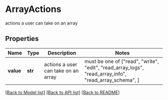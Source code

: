 # ArrayActions

actions a user can take on an array

## Properties
Name | Type | Description | Notes
------------ | ------------- | ------------- | -------------
**value** | **str** | actions a user can take on an array |  must be one of ["read", "write", "edit", "read_array_logs", "read_array_info", "read_array_schema", ]

[[Back to Model list]](../README.md#documentation-for-models) [[Back to API list]](../README.md#documentation-for-api-endpoints) [[Back to README]](../README.md)


